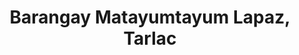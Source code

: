 ---
title: Barangay Matayumtayum Lapaz, Tarlac
url: /barangay-matayumtayum-lapaz-tarlac/
latitude: 15.516
longitude: 120.71
---